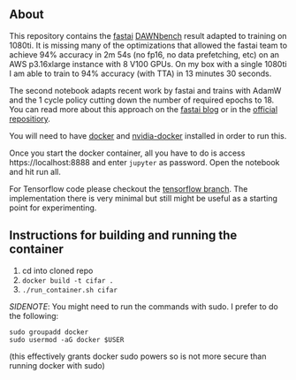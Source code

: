 ## About

This repository contains the [fastai](http://www.fast.ai) [DAWNbench](https://dawn.cs.stanford.edu/benchmark/#cifar10-train-time) result adapted to training on 1080ti. It is missing many of the optimizations that allowed the fastai team to achieve 94% accuracy in 2m 54s (no fp16, no data prefetching, etc) on an AWS p3.16xlarge instance with 8 V100 GPUs. On my box with a single 1080ti I am able to train to 94% accuracy (with TTA) in 13 minutes 30 seconds.

The second notebook adapts recent work by fastai and trains with AdamW and the 1 cycle policy cutting down the number of required epochs to 18. You can read more about this approach on the [fastai blog](http://www.fast.ai/2018/07/02/adam-weight-decay/) or in the [official repositiory](https://github.com/sgugger/Adam-experiments).

You will need to have [docker](https://docs.docker.com/install/linux/docker-ce/ubuntu/) and [nvidia-docker](https://github.com/NVIDIA/nvidia-docker) installed in order to run this.

Once you start the docker container, all you have to do is access https://localhost:8888 and enter `jupyter` as password. Open the notebook and hit run all.

For Tensorflow code please checkout the [tensorflow branch](https://github.com/radekosmulski/cifar10_docker/tree/tensorflow). The implementation there is very minimal but still might be useful as a starting point for experimenting.

## Instructions for building and running the container
1. cd into cloned repo
2. `docker build -t cifar .`
3. `./run_container.sh cifar`


*SIDENOTE*: You might need to run the commands with sudo. I prefer to do the following:
```
sudo groupadd docker
sudo usermod -aG docker $USER
```
(this effectively grants docker sudo powers so is not more secure than running docker with sudo)
